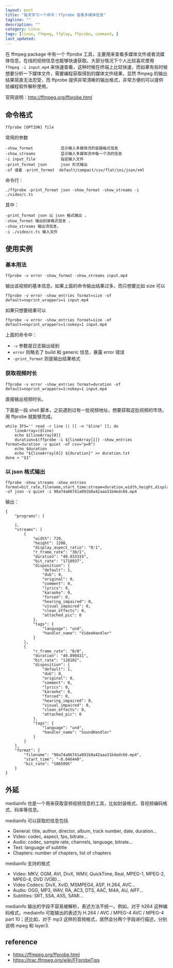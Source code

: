 ```yaml
---
layout: post
title: "每天学习一个命令：ffprobe 查看多媒体信息"
tagline: ""
description: ""
category: Linux
tags: [linux, ffmpeg, ffplay, ffprobe, command, ]
last_updated:
---
```


在 ffmpeg package 中有一个 ffprobe 工具，主要用来查看多媒体文件或者流媒体信息，在线的视频信息也能够快速获取。大部分情况下个人比较喜欢使用 `ffmpeg -i input.mp4` 来快速查看，这种时候在终端上比较快速，而如果有些时候想要分析一下媒体文件，需要编程获取得到的媒体文件结果，显然 ffmpeg 的输出结果简直无法忍受，而 ffprobe 提供非常清晰的输出格式，非常方便的可以提供给编程软件解析使用。

官网说明：http://ffmpeg.org/ffprobe.html

## 命令格式

    ffprobe [OPTION] file

常用的参数

    -show_format            显示输入多媒体流的容器格式信息
    -show_streams           显示输入多媒体流中每一个流的信息
    -i input_file           指定输入文件
    -print_format json      json 形式输出
    -of 或者 -print_format  default/compact/csv/flat/ini/json/xml

命令行：

    ./ffprobe -print_format json -show_format -show_streams -i ./video/c.ts

其中：  

    -print_format json 以 json 格式输出 ， 
    -show_format 输出封装格式信息 ，
    -show_streams 输出流信息，
    -i ./video/c.ts 输入文件

## 使用实例

### 基本用法

    ffprobe -v error -show_format -show_streams input.mp4

输出该视频的基本信息，如果上面的命令输出结果过多，而只想要比如 size 可以

    ffprobe -v error -show_entries format=size -of default=noprint_wrappers=1 input.mp4

如果只想要结果可以

    ffprobe -v error -show_entries format=size -of default=noprint_wrappers=1:nokey=1 input.mp4

上面的命令中：

- `-v` 参数是日志输出级别
- `error` 则略去了 build 和 generic 信息，暴露 error 错误
- `-print_format` 则是输出结果格式

### 获取视频时长

    ffprobe -v error -show_entries format=duration -of default=noprint_wrappers=1:nokey=1 input.mp4

直接输出视频时长。

下面是一段 shell 脚本，之前遇到过有一批视频地址，想要获取这批视频的市场，用 ffprobe 就能够完成。

    while IFS='' read -r line || [[ -n "$line" ]]; do
        lineArray=($line)
        echo ${lineArray[0]}
        duration=$(ffprobe -i ${lineArray[1]} -show_entries format=duration -v quiet -of csv="p=0")
        echo $duration
        echo "${lineArray[0]} ${duration}" >> duration.txt
    done < "$1"


### 以 json 格式输出

    ffprobe -show_streams -show_entries format=bit_rate,filename,start_time:stream=duration,width,height,display_aspect_ratio,r_frame_rate,bit_rate -of json -v quiet -i 98a74a06741a091b8a42aaa31b4edc66.mp4

输出：

    {
        "programs": [

        ],
        "streams": [
            {
                "width": 720,
                "height": 1280,
                "display_aspect_ratio": "0:1",
                "r_frame_rate": "30/1",
                "duration": "40.833333",
                "bit_rate": "1710937",
                "disposition": {
                    "default": 1,
                    "dub": 0,
                    "original": 0,
                    "comment": 0,
                    "lyrics": 0,
                    "karaoke": 0,
                    "forced": 0,
                    "hearing_impaired": 0,
                    "visual_impaired": 0,
                    "clean_effects": 0,
                    "attached_pic": 0
                },
                "tags": {
                    "language": "und",
                    "handler_name": "VideoHandler"
                }
            },
            {
                "r_frame_rate": "0/0",
                "duration": "40.890431",
                "bit_rate": "128102",
                "disposition": {
                    "default": 1,
                    "dub": 0,
                    "original": 0,
                    "comment": 0,
                    "lyrics": 0,
                    "karaoke": 0,
                    "forced": 0,
                    "hearing_impaired": 0,
                    "visual_impaired": 0,
                    "clean_effects": 0,
                    "attached_pic": 0
                },
                "tags": {
                    "language": "und",
                    "handler_name": "SoundHandler"
                }
            }
        ],
        "format": {
            "filename": "98a74a06741a091b8a42aaa31b4edc66.mp4",
            "start_time": "-0.046440",
            "bit_rate": "1065995"
        }
    }


## 外延

mediainfo 也是一个用来获取音频视频信息的工具，比如封装格式、音视频编码格式、码率等信息。

mediainfo 可以获取的信息包括

- General: title, author, director, album, track number, date,
duration...
- Video: codec, aspect, fps, bitrate...
- Audio: codec, sample rate, channels, language, bitrate...
- Text: language of subtitle
- Chapters: number of chapters, list of chapters

mediainfo 支持的格式

- Video: MKV, OGM, AVI, DivX, WMV, QuickTime, Real, MPEG-1, MPEG-2,
MPEG-4, DVD (VOB)...
- Video Codecs: DivX, XviD, MSMPEG4, ASP, H.264, AVC...
- Audio: OGG, MP3, WAV, RA, AC3, DTS, AAC, M4A, AU, AIFF...
- Subtitles: SRT, SSA, ASS, SAMI...

mediainfo 输出的字段不容易被解析，表述方法不统一。例如，对于 h264 这种编码格式，mediainfo 可能输出的表述为 H.264 / AVC / MPEG-4 AVC / MPEG-4 part 10；还比如，对于 mp3 这样的音频格式，居然会分两个字段进行描述，分别说明 mpeg 和 layer3.


## reference

- <https://ffmpeg.org/ffprobe.html>
- <https://trac.ffmpeg.org/wiki/FFprobeTips>


